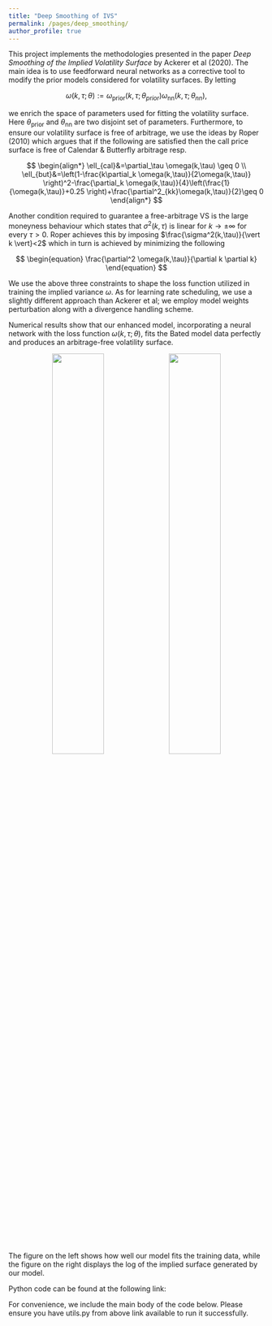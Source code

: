 ```yaml
---
title: "Deep Smoothing of IVS"
permalink: /pages/deep_smoothing/
author_profile: true
---
```


This project implements the methodologies presented in the paper *Deep Smoothing of the Implied Volatility Surface* by Ackerer et al (2020). The main idea is to use feedforward neural networks as a corrective tool to modify the prior models considered for volatility surfaces. By letting

$$
\begin{equation}
\omega(k,\tau; \theta):= \omega_{\text{prior}}(k,\tau;\theta_{prior})\omega_{\text{nn}}(k,\tau;\theta_{nn}),
\end{equation}
$$

we enrich the space of parameters used for fitting the volatility surface. Here $\theta_{\text{prior}}$ and $\theta_{\text{nn}}$ are two disjoint set of parameters. Furthermore, to ensure our volatility surface is free of arbitrage, we use the ideas by Roper (2010) which argues that if the following are satisfied then the call price surface is free of Calendar \& Butterfly arbitrage resp.

$$
\begin{align*}
\ell_{cal}&=\partial_\tau \omega(k,\tau) \geq 0 \\
    \ell_{but}&=\left(1-\frac{k\partial_k \omega(k,\tau)}{2\omega(k,\tau)} \right)^2-\frac{\partial_k \omega(k,\tau)}{4}\left(\frac{1}{\omega(k,\tau)}+0.25 \right)+\frac{\partial^2_{kk}\omega(k,\tau)}{2}\geq 0  
\end{align*}
$$

Another condition required to guarantee a free-arbitrage VS is the large moneyness behaviour which states that $\sigma^2(k,\tau)$ is linear for $k\to \pm \infty$ for every $\tau>0$. Roper achieves this by imposing $\frac{\sigma^2(k,\tau)}{\vert k \vert}<2$ which in turn is achieved by minimizing the following 

$$
\begin{equation}
    \frac{\partial^2 \omega(k,\tau)}{\partial k \partial k}  
\end{equation}
$$

We use the above three constraints to shape the loss function utilized in training the implied variance $\omega$. As for learning rate scheduling, we use a slightly different approach than Ackerer et al;  we employ model weights perturbation along with a divergence handling scheme. 


Numerical results show that our enhanced model, incorporating a neural network with the loss function $\omega(k,\tau; \theta)$, fits the Bated model data perfectly and produces an arbitrage-free volatility surface. 

<p align="center">
    <img src="http://sinabaghal.github.io/images/ref_V.png" width="45%" height="45%" style="display:inline-block;" />
    <img src="http://sinabaghal.github.io/images/ref_VOl.png" width="45%" height="45%" style="display:inline-block;" />
</p>

The figure on the left shows how well our model fits the training data, while the figure on the right displays the log of the implied surface generated by our model.

Python code can be found at the following link:

For convenience, we include the main body of the code below. Please ensure you have utils.py from above link available to run it successfully.
